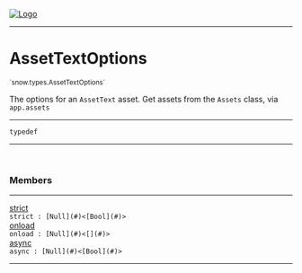 
[![Logo](../../../images/logo.png)](../../../api/index.html)

---



<h1>AssetTextOptions</h1>
<small>`snow.types.AssetTextOptions`</small>

The options for an `AssetText` asset.
    Get assets from the `Assets` class, via `app.assets`

---

`typedef`

---

&nbsp;
&nbsp;



<h3>Members</h3> <hr/><span class="member apipage">
                <a name="strict"><a class="lift" href="#strict">strict</a></a><div class="clear"></div><code class="signature apipage">strict : [Null](#)&lt;[Bool](#)&gt;</code><br/></span>
            <span class="small_desc_flat"></span><span class="member apipage">
                <a name="onload"><a class="lift" href="#onload">onload</a></a><div class="clear"></div><code class="signature apipage">onload : [Null](#)&lt;[](#)&gt;</code><br/></span>
            <span class="small_desc_flat"></span><span class="member apipage">
                <a name="async"><a class="lift" href="#async">async</a></a><div class="clear"></div><code class="signature apipage">async : [Null](#)&lt;[Bool](#)&gt;</code><br/></span>
            <span class="small_desc_flat"></span>







---

&nbsp;
&nbsp;
&nbsp;
&nbsp;
